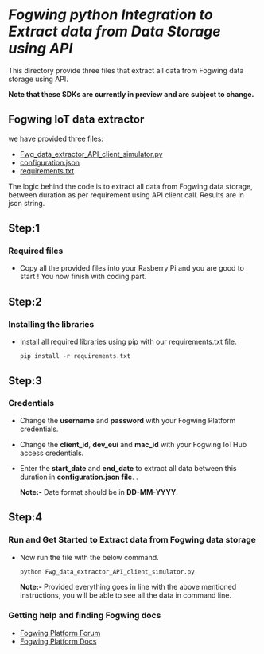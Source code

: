 # _Fogwing python Integration to Extract data from Data Storage using API_

This directory provide three files that extract all data from 
Fogwing data storage using API.

**Note that these SDKs are currently in preview and are subject to change.**

## Fogwing IoT data extractor
we have provided three files:
* [Fwg_data_extractor_API_client_simulator.py](https://github.com/factana/fogwing-data-storage-extractor/blob/master/Fwg_data_extractor_API_client_simulator.py)
* [configuration.json](https://github.com/factana/fogwing-data-storage-extractor/blob/master/configuration.json)
* [requirements.txt](https://github.com/factana/fogwing-data-storage-extractor/blob/master/requirements.txt)

The logic behind the code is to extract all data from Fogwing data storage,
between duration as per requirement using API client call.
Results are in json string.

## Step:1
### Required files
* Copy all the provided files into your Rasberry Pi and you are good to start ! You now finish with coding part.

## Step:2
### Installing the libraries
* Install all required libraries using pip with our requirements.txt file.
    ```
    pip install -r requirements.txt
    ```
## Step:3
###  Credentials
* Change the **username** and **password** with your Fogwing Platform
  credentials. 
* Change the **client_id**, **dev_eui** and **mac_id** 
  with your Fogwing IoTHub access credentials. 
* Enter the **start_date** and **end_date** to extract all data between 
  this duration in **configuration.json file**. .
  
  **Note:-** Date format should be in **DD-MM-YYYY**.
  
 ## Step:4
 ### Run and Get Started to Extract data from Fogwing data storage
* Now run the file with the below command.
    ```
    python Fwg_data_extractor_API_client_simulator.py
    ```
  **Note:-** Provided everything goes in line with the above mentioned instructions,
         you will be able to see all the data in command line.

 ### Getting help and finding Fogwing docs
 * [Fogwing Platform Forum]()
 * [Fogwing Platform Docs](https://docs.fogwing.io/)
